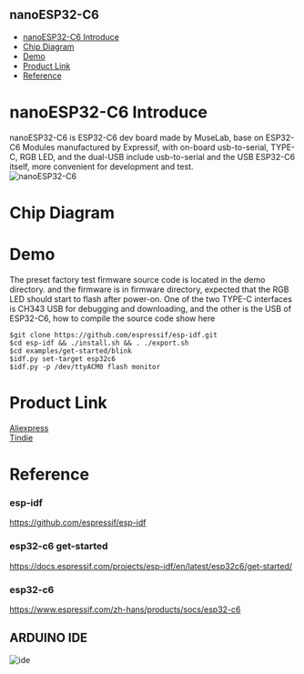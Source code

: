 nanoESP32-C6
-----------
* [nanoESP32-C6 Introduce](#nanoESP32-C6-Introduce) 
* [Chip Diagram](#chip-diagram)
* [Demo](#Demo)
* [Product Link](#Product-Link)
* [Reference](#Reference)


# nanoESP32-C6 Introduce
nanoESP32-C6 is ESP32-C6 dev board made by MuseLab, base on ESP32-C6 Modules manufactured by Expressif, with on-board usb-to-serial, TYPE-C, RGB LED, and the dual-USB include usb-to-serial and the USB ESP32-C6 itself, more convenient for development and test.  
![nanoESP32-C6](https://github.com/wuxx/nanoesp32-c6/blob/master/doc/nanoESP32-C6.jpg)

# Chip Diagram



# Demo
The preset factory test firmware source code is located in the demo directory. and the firmware is in firmware directory, expected that the RGB LED should start to flash after power-on. One of the two TYPE-C interfaces is CH343 USB for debugging and downloading, and the other is the USB of ESP32-C6, how to compile the source code show here
```
$git clone https://github.com/espressif/esp-idf.git
$cd esp-idf && ./install.sh && . ./export.sh
$cd examples/get-started/blink
$idf.py set-target esp32c6
$idf.py -p /dev/ttyACM0 flash monitor

```
# Product Link
[Aliexpress](https://www.aliexpress.us/item/3256805322371819.html?spm=a2g0s.12269583.0.0.41d93b9eV4OIj5&gatewayAdapt=glo2usa&_randl_shipto=US)  
[Tindie](https://www.tindie.com/products/johnnywu/nanoesp32-c6-development-board)

# Reference
### esp-idf
https://github.com/espressif/esp-idf
### esp32-c6 get-started
https://docs.espressif.com/projects/esp-idf/en/latest/esp32c6/get-started/
### esp32-c6
https://www.espressif.com/zh-hans/products/socs/esp32-c6


## ARDUINO IDE
![ide](./ArduinoBoard.png)
